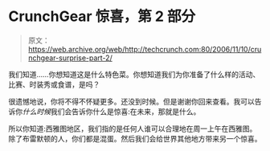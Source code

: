 # CrunchGear 惊喜，第 2 部分

> 原文：<https://web.archive.org/web/http://techcrunch.com:80/2006/11/10/crunchgear-surprise-part-2/>

我们知道……你想知道这是什么特色菜。你想知道我们为你准备了什么样的活动、比赛、时装秀或食谱，是吗？

很遗憾地说，你将不得不怀疑更多。还没到时候。但是谢谢你回来查看。我可以告诉你*什么时候*我们会告诉你什么是惊喜:在未来，那就是什么。

所以你知道:西雅图地区，我们指的是任何人谁可以合理地在周一上午在西雅图。除了布雷默顿的人，你们都是混蛋。然后我们会给世界其他地方带来另一个惊喜。